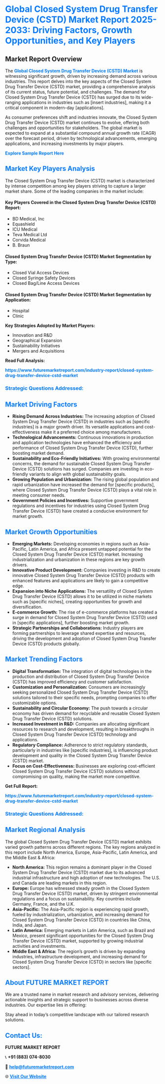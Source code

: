 <h1 style="color: #007BFF;">Global Closed System Drug Transfer Device (CSTD) Market Report 2025-2033: Driving Factors, Growth Opportunities, and Key Players</h1>

<section id="overview">
<h2>Market Report Overview</h2>
<p>The <a href="https://www.futuremarketreport.com/industry-report/closed-system-drug-transfer-device-cstd-market" style="color: #007BFF; text-decoration: none;"><strong>Global Closed System Drug Transfer Device (CSTD) Market</strong></a> is witnessing significant growth, driven by increasing demand across various industries. This report delves into the key aspects of the Closed System Drug Transfer Device (CSTD) market, providing a comprehensive analysis of its current status, future potential, and challenges. The demand for Closed System Drug Transfer Device (CSTD) has surged due to its wide-ranging applications in industries such as [insert industries], making it a critical component in modern-day [applications].</p>
<p>As consumer preferences shift and industries innovate, the Closed System Drug Transfer Device (CSTD) market continues to evolve, offering both challenges and opportunities for stakeholders. The global market is expected to expand at a substantial compound annual growth rate (CAGR) over the forecast period, driven by technological advancements, emerging applications, and increasing investments by major players.</p>
</section>

<section id="overview">
<p><a href="https://www.futuremarketreport.com/request-sample/reportId=58979" style="color: #007BFF; text-decoration: none;"><strong>Explore Sample Report Here</strong></a></p>
</section>

<section id="key-players">
<h2 style="color: #007BFF;">Market Key Players Analysis</h2>
<p>The Closed System Drug Transfer Device (CSTD) market is characterized by intense competition among key players striving to capture a larger market share. Some of the leading companies in the market include:</p>
<h4>Key Players Covered in the Closed System Drug Transfer Device (CSTD) Report:</h4>
<ul><li>BD Medical, Inc</li><li>Equashield</li><li>ICU Medical</li><li>Teva Medical Ltd</li><li>Corvida Medical</li><li>B. Braun</li></ul>
<h4>Closed System Drug Transfer Device (CSTD) Market Segmentation by Type:</h4>
<ul><li>Closed Vial Access Devices</li><li>Closed Syringe Safety Devices</li><li>Closed Bag/Line Access Devices</li></ul>

<h4>Closed System Drug Transfer Device (CSTD) Market Segmentation by Application:</h4>
<ul><li>Hospital</li><li>Clinic</li></ul>
<p><strong>Key Strategies Adopted by Market Players:</strong></p>
<ul>
<li>Innovation and R&D</li>
<li>Geographical Expansion</li>
<li>Sustainability Initiatives</li>
<li>Mergers and Acquisitions</li>
</ul>
</section>

<section>
<p><strong>Read Full Analysis: </strong></p><a href="https://www.futuremarketreport.com/industry-report/closed-system-drug-transfer-device-cstd-market" style="color: #007BFF; text-decoration: none;"><strong>https://www.futuremarketreport.com/industry-report/closed-system-drug-transfer-device-cstd-market</strong></a>
<h3 style="color: #007BFF;">Strategic Questions Addressed:</h3>
</section>

<section id="driving-factors">
<h2 style="color: #007BFF;">Market Driving Factors</h2>
<ul>
<li><strong>Rising Demand Across Industries:</strong> The increasing adoption of Closed System Drug Transfer Device (CSTD) in industries such as [specific industries] is a major growth driver. Its versatile applications and cost-effectiveness make it a preferred choice among manufacturers.</li>
<li><strong>Technological Advancements:</strong> Continuous innovations in production and application technologies have enhanced the efficiency and performance of Closed System Drug Transfer Device (CSTD), further boosting market demand.</li>
<li><strong>Sustainability and Eco-Friendly Initiatives:</strong> With growing environmental concerns, the demand for sustainable Closed System Drug Transfer Device (CSTD) solutions has surged. Companies are investing in eco-friendly variants to align with global sustainability goals.</li>
<li><strong>Growing Population and Urbanization:</strong> The rising global population and rapid urbanization have increased the demand for [specific products], where Closed System Drug Transfer Device (CSTD) plays a vital role in meeting consumer needs.</li>
<li><strong>Government Policies and Incentives:</strong> Supportive government regulations and incentives for industries using Closed System Drug Transfer Device (CSTD) have created a conducive environment for market growth.</li>
</ul>
</section>

<section id="growth-opportunities">
<h2 style="color: #007BFF;">Market Growth Opportunities</h2>
<ul>
<li><strong>Emerging Markets:</strong> Developing economies in regions such as Asia-Pacific, Latin America, and Africa present untapped potential for the Closed System Drug Transfer Device (CSTD) market. Increasing industrialization and urbanization in these regions are key growth drivers.</li>
<li><strong>Innovative Product Development:</strong> Companies investing in R&D to create innovative Closed System Drug Transfer Device (CSTD) products with enhanced features and applications are likely to gain a competitive edge.</li>
<li><strong>Expansion into Niche Applications:</strong> The versatility of Closed System Drug Transfer Device (CSTD) allows it to be utilized in niche markets such as [specific niches], creating opportunities for growth and diversification.</li>
<li><strong>E-commerce Growth:</strong> The rise of e-commerce platforms has created a surge in demand for Closed System Drug Transfer Device (CSTD) used in [specific applications], further boosting market growth.</li>
<li><strong>Strategic Partnerships and Collaborations:</strong> Industry players are forming partnerships to leverage shared expertise and resources, driving the development and adoption of Closed System Drug Transfer Device (CSTD) products globally.</li>
</ul>
</section>

<section id="trending-factors">
<h2 style="color: #007BFF;">Market Trending Factors</h2>
<ul>
<li><strong>Digital Transformation:</strong> The integration of digital technologies in the production and distribution of Closed System Drug Transfer Device (CSTD) has improved efficiency and customer satisfaction.</li>
<li><strong>Customization and Personalization:</strong> Consumers are increasingly seeking personalized Closed System Drug Transfer Device (CSTD) solutions tailored to their specific needs, prompting companies to offer customizable options.</li>
<li><strong>Sustainability and Circular Economy:</strong> The push towards a circular economy has driven demand for recyclable and reusable Closed System Drug Transfer Device (CSTD) solutions.</li>
<li><strong>Increased Investment in R&D:</strong> Companies are allocating significant resources to research and development, resulting in breakthroughs in Closed System Drug Transfer Device (CSTD) technology and applications.</li>
<li><strong>Regulatory Compliance:</strong> Adherence to strict regulatory standards, particularly in industries like [specific industries], is influencing product development and quality in the Closed System Drug Transfer Device (CSTD) market.</li>
<li><strong>Focus on Cost-Effectiveness:</strong> Businesses are exploring cost-efficient Closed System Drug Transfer Device (CSTD) solutions without compromising on quality, making the market more competitive.</li>
</ul>
</section>

<section>
<p><strong>Get Full Report: </strong></p><a href="https://www.futuremarketreport.com/industry-report/closed-system-drug-transfer-device-cstd-market" style="color: #007BFF; text-decoration: none;"><strong>https://www.futuremarketreport.com/industry-report/closed-system-drug-transfer-device-cstd-market</strong></a>
<h3 style="color: #007BFF;">Strategic Questions Addressed:</h3>
</section>


<section id="regional-analysis">
<h2 style="color: #007BFF;">Market Regional Analysis</h2>
<p>The global Closed System Drug Transfer Device (CSTD) market exhibits varied growth patterns across different regions. The key regions analyzed in this report include North America, Europe, Asia-Pacific, Latin America, and the Middle East & Africa:</p>
<ul>
<li><strong>North America:</strong> This region remains a dominant player in the Closed System Drug Transfer Device (CSTD) market due to its advanced industrial infrastructure and high adoption of new technologies. The U.S. and Canada are leading markets in this region.</li>
<li><strong>Europe:</strong> Europe has witnessed steady growth in the Closed System Drug Transfer Device (CSTD) market, driven by stringent environmental regulations and a focus on sustainability. Key countries include Germany, France, and the U.K.</li>
<li><strong>Asia-Pacific:</strong> The Asia-Pacific region is experiencing rapid growth, fueled by industrialization, urbanization, and increasing demand for Closed System Drug Transfer Device (CSTD) in countries like China, India, and Japan.</li>
<li><strong>Latin America:</strong> Emerging markets in Latin America, such as Brazil and Mexico, present significant opportunities for the Closed System Drug Transfer Device (CSTD) market, supported by growing industrial activities and investments.</li>
<li><strong>Middle East & Africa:</strong> The region’s growth is driven by expanding industries, infrastructure development, and increasing demand for Closed System Drug Transfer Device (CSTD) in sectors like [specific sectors].</li>
</ul>
</section>

<footer>
<h2 style="color: #007BFF;">About FUTURE MARKET REPORT</h2>
<p>We are a trusted name in market research and advisory services, delivering actionable insights and strategic support to businesses across diverse industries. Our expertise lies in offering:</p>

<p>Stay ahead in today’s competitive landscape with our tailored research solutions.</p>

<h2 style="color: #007BFF;">Contact Us:</h2>
<p><strong>FUTURE MARKET REPORT</strong></p>
<p>📞 <strong>+91 (883) 074-8030</strong></p>
<p>📧 <strong><a href="mailto:help@futuremarketreport.com" style="color: #007BFF;">help@futuremarketreport.com</a></strong></p>
<p>🌐 <strong><a href="https://www.futuremarketreport.com/" style="color: #007BFF;">Visit Our Website</a></strong></p>
</footer>